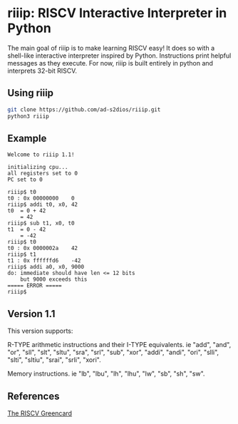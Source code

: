 # riiip: RISCV Interactive Interpreter in Python

The main goal of riiip is to make learning RISCV easy! It does so with a shell-like interactive interpreter inspired by Python. Instructions print helpful messages as they execute. For now, riiip is built entirely in python and interprets 32-bit RISCV.

## Using riiip

```bash
git clone https://github.com/ad-s2dios/riiip.git
python3 riiip
```

## Example

```
Welcome to riiip 1.1!

initializing cpu...
all registers set to 0
PC set to 0

riiip$ t0
t0 : 0x 00000000    0
riiip$ addi t0, x0, 42
t0  = 0 + 42
    = 42
riiip$ sub t1, x0, t0
t1  = 0 - 42
    = -42
riiip$ t0
t0 : 0x 0000002a    42
riiip$ t1
t1 : 0x ffffffd6    -42
riiip$ addi a0, x0, 9000
do: immediate should have len <= 12 bits
    but 9000 exceeds this
===== ERROR =====
riiip$ 
```

## Version 1.1

This version supports:

R-TYPE arithmetic instructions and their I-TYPE equivalents. ie "add", "and", "or", "sll", "slt", "sltu", "sra", "srl", "sub", "xor", "addi", "andi", "ori", "slli", "slti", "sltiu", "srai", "srli", "xori".

Memory instructions. ie "lb", "lbu", "lh", "lhu", "lw", "sb", "sh", "sw".

## References

[The RISCV Greencard](https://inst.eecs.berkeley.edu/~cs61c/fa17/img/riscvcard.pdf)